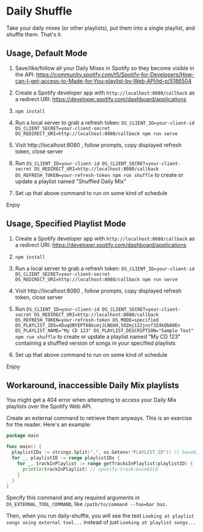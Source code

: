 # Daily Shuffle

Take your daily mixes (or other playlists), put them into a single playlist, and shuffle them. That's it.

## Usage, Default Mode

1. Save/like/follow all your Daily Mixes in Spotify so they become visible in the API: https://community.spotify.com/t5/Spotify-for-Developers/How-can-I-get-access-to-Made-for-You-playlist-by-Web-API/td-p/5186504

2. Create a Spotify developer app with `http://localhost:8080/callback` as a redirect URI: https://developer.spotify.com/dashboard/applications

3. `npm install`

4. Run a local server to grab a refresh token: `DS_CLIENT_ID=your-client-id DS_CLIENT_SECRET=your-client-secret DS_REDIRECT_URI=http://localhost:8080/callback npm run serve`

5. Visit http://localhost:8080 , follow prompts, copy displayed refresh token, close server

6. Run `DS_CLIENT_ID=your-client-id DS_CLIENT_SECRET=your-client-secret DS_REDIRECT_URI=http://localhost:8080/callback DS_REFRESH_TOKEN=your-refresh-token npm run shuffle` to create or update a playlist named "Shuffled Daily Mix"

7. Set up that above command to run on some kind of schedule

Enjoy

## Usage, Specified Playlist Mode

1. Create a Spotify developer app with `http://localhost:8080/callback` as a redirect URI: https://developer.spotify.com/dashboard/applications

2. `npm install`

3. Run a local server to grab a refresh token: `DS_CLIENT_ID=your-client-id DS_CLIENT_SECRET=your-client-secret DS_REDIRECT_URI=http://localhost:8080/callback npm run serve`

4. Visit http://localhost:8080 , follow prompts, copy displayed refresh token, close server

5. Run `DS_CLIENT_ID=your-client-id DS_CLIENT_SECRET=your-client-secret DS_REDIRECT_URI=http://localhost:8080/callback DS_REFRESH_TOKEN=your-refresh-token DS_MODE=specified DS_PLAYLIST_IDS=4DuqOBYEPT68kcmjJLNQXH,5OZmj122jnzf3Z4kQb60En DS_PLAYLIST_NAME="My CD 123" DS_PLAYLIST_DESCRIPTION="Sample Text" npm run shuffle` to create or update a playlist named "My CD 123" containing a shuffled version of songs in your specified playlists

6. Set up that above command to run on some kind of schedule

Enjoy

## Workaround, inaccessible Daily Mix playlists

You might get a 404 error when attempting to access your Daily Mix playlists over the Spotify Web API.

Create an external command to retrieve them anyways. This is an exercise for the reader. Here's an example:

```go
package main

func main() {
  playlistIDs := strings.Split(",", os.Getenv("PLAYLIST_ID")) // base62 IDs separated by comma
  for _, playlistID := range playlistIDs {
    for _, trackInPlaylist := range getTracksInPlaylist(playlistID) {
      println(trackInPlaylist) // spotify:track:base62id
    }
  }
}
```

Specify this command and any required arguments in `DS_EXTERNAL_TOOL_COMMAND`, like `/path/to/command --foo=bar baz`.

Then, when you run daily-shuffle, you will see the text `Looking at playlist songs using external tool...` instead of just `Looking at playlist songs...`

